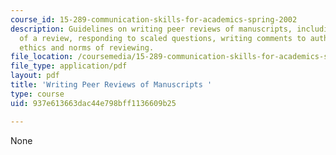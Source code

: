 ```yaml
---
course_id: 15-289-communication-skills-for-academics-spring-2002
description: Guidelines on writing peer reviews of manuscripts, including the purpose
  of a review, responding to scaled questions, writing comments to authors, and the
  ethics and norms of reviewing.
file_location: /coursemedia/15-289-communication-skills-for-academics-spring-2002/937e613663dac44e798bff1136609b25_teach_note_pee_rev.pdf
file_type: application/pdf
layout: pdf
title: 'Writing Peer Reviews of Manuscripts '
type: course
uid: 937e613663dac44e798bff1136609b25

---
```

None